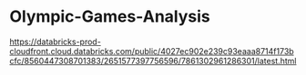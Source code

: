 # Olympic-Games-Analysis
https://databricks-prod-cloudfront.cloud.databricks.com/public/4027ec902e239c93eaaa8714f173bcfc/8560447308701383/2651577397756596/7861302961286301/latest.html
